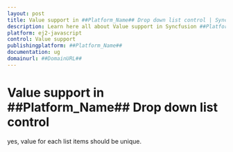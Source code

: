 ```yaml
---
layout: post
title: Value support in ##Platform_Name## Drop down list control | Syncfusion
description: Learn here all about Value support in Syncfusion ##Platform_Name## Drop down list control of Syncfusion Essential JS 2 and more.
platform: ej2-javascript
control: Value support 
publishingplatform: ##Platform_Name##
documentation: ug
domainurl: ##DomainURL##
---
```


# Value support in ##Platform_Name## Drop down list control

yes, value for each list items should be unique.